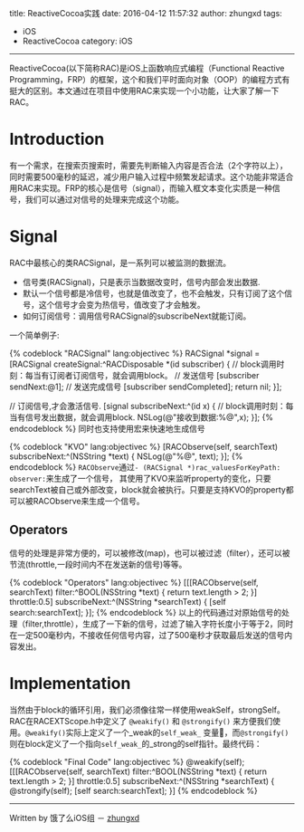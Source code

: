title: ReactiveCocoa实践
date: 2016-04-12 11:57:32
author: zhungxd
tags:
- iOS
- ReactiveCocoa
category: iOS
---

ReactiveCocoa(以下简称RAC)是iOS上函数响应式编程（Functional Reactive Programming，FRP）的框架，这个和我们平时面向对象（OOP）的编程方式有挺大的区别。本文通过在项目中使用RAC来实现一个小功能，让大家了解一下RAC。
# Introduction
有一个需求，在搜索页搜索时，需要先判断输入内容是否合法（2个字符以上），同时需要500毫秒的延迟，减少用户输入过程中频繁发起请求。这个功能非常适合用RAC来实现。FRP的核心是信号（signal），而输入框文本变化实质是一种信号，我们可以通过对信号的处理来完成这个功能。
# Signal
RAC中最核心的类RACSignal，是一系列可以被监测的数据流。

* 信号类(RACSignal)，只是表示当数据改变时，信号内部会发出数据.
* 默认一个信号都是冷信号，也就是值改变了，也不会触发，只有订阅了这个信号，这个信号才会变为热信号，值改变了才会触发。
* 如何订阅信号：调用信号RACSignal的subscribeNext就能订阅。

一个简单例子:

{% codeblock "RACSignal" lang:objectivec %}
  RACSignal *signal = [RACSignal createSignal:^RACDisposable *(id<RACSubscriber> subscriber) {
    // block调用时刻：每当有订阅者订阅信号，就会调用block。
    // 发送信号
    [subscriber sendNext:@1];
    // 发送完成信号
    [subscriber sendCompleted];
    return nil;
  }];
  
  // 订阅信号,才会激活信号.
  [signal subscribeNext:^(id x) {
    // block调用时刻：每当有信号发出数据，就会调用block.
    NSLog(@"接收到数据:%@",x);
  }];
{% endcodeblock %}
同时也支持使用宏来快速地生成信号

{% codeblock "KVO" lang:objectivec %}
  [RACObserve(self, searchText) subscribeNext:^(NSString *text) {
    NSLog(@"%@", text);
  }];
{% endcodeblock %}
`RACObserve`通过`- (RACSignal *)rac_valuesForKeyPath: observer:`来生成了一个信号，
其使用了KVO来监听property的变化，只要searchText被自己或外部改变，block就会被执行。只要是支持KVO的property都可以被RACObserve来生成一个信号。
## Operators
信号的处理是非常方便的，可以被修改(map)，也可以被过滤（filter），还可以被节流(throttle,一段时间内不在发送新的信号)等等。

{% codeblock "Operators" lang:objectivec %}
  [[[RACObserve(self, searchText)
     filter:^BOOL(NSString *text) {
       return text.length > 2;
     }]
    throttle:0.5]
   subscribeNext:^(NSString *searchText) {
     [self search:searchText];
   }];
{% endcodeblock %}
以上的代码通过对原始信号的处理（filter,throttle），生成了一下新的信号，过滤了输入字符长度小于等于2，同时在一定500毫秒内，不接收任何信号内容，过了500毫秒才获取最后发送的信号内容发出。
# Implementation
当然由于block的循环引用，我们必须像往常一样使用weakSelf，strongSelf。RAC在RACEXTScope.h中定义了 `@weakify()` 和 `@strongify()` 来方便我们使用。`@weakify()`实际上定义了一个_weak的`self_weak_` 变量，而`@strongify()`则在block定义了一个指向`self_weak_`的_strong的self指针。最终代码：

{% codeblock "Final Code" lang:objectivec %}
  @weakify(self);
  [[[RACObserve(self, searchText)
     filter:^BOOL(NSString *text) {
       return text.length > 2;
     }]
    throttle:0.5]
   subscribeNext:^(NSString *searchText) {
     @strongify(self);
     [self search:searchText];
   }]
{% endcodeblock %}

-------------

Written by 饿了么iOS组 － [zhungxd](https://github.com/zhungxd)